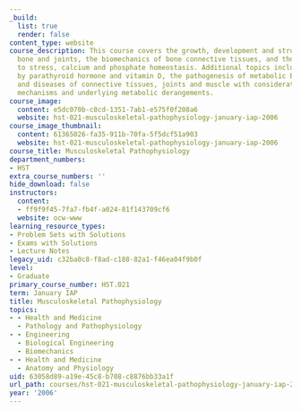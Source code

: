 ```yaml
---
_build:
  list: true
  render: false
content_type: website
course_description: This course covers the growth, development and structure of normal
  bone and joints, the biomechanics of bone connective tissues, and their response
  to stress, calcium and phosphate homeostasis. Additional topics include regulation
  by parathyroid hormone and vitamin D, the pathogenesis of metabolic bone diseases
  and diseases of connective tissues, joints and muscle with consideration of possible
  mechanisms and underlying metabolic derangements.
course_image:
  content: e5dc070b-c8cd-1351-7ab1-e575f0f208a6
  website: hst-021-musculoskeletal-pathophysiology-january-iap-2006
course_image_thumbnail:
  content: 61365026-fa35-911b-70fa-5f5dcf51a903
  website: hst-021-musculoskeletal-pathophysiology-january-iap-2006
course_title: Musculoskeletal Pathophysiology
department_numbers:
- HST
extra_course_numbers: ''
hide_download: false
instructors:
  content:
  - ff9f9f45-7fa7-fb4f-a024-81f143709cf6
  website: ocw-www
learning_resource_types:
- Problem Sets with Solutions
- Exams with Solutions
- Lecture Notes
legacy_uid: c32ba0c8-f8ad-c188-82a1-f46ea04f9b0f
level:
- Graduate
primary_course_number: HST.021
term: January IAP
title: Musculoskeletal Pathophysiology
topics:
- - Health and Medicine
  - Pathology and Pathophysiology
- - Engineering
  - Biological Engineering
  - Biomechanics
- - Health and Medicine
  - Anatomy and Physiology
uid: 63058d89-a19e-45c8-b708-c8876bb33a1f
url_path: courses/hst-021-musculoskeletal-pathophysiology-january-iap-2006
year: '2006'
---
```

